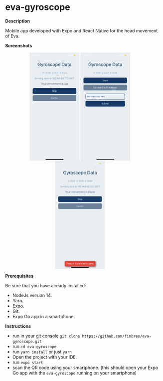 # eva-gyroscope

**Description**

Mobile app developed with Expo and React Native for the head movement of Eva.

**Screenshots**

<p align="center">
    <img src="./screenshots/img1.jpeg" alt="The app is working" width="160" style="vertical-align:middle;">
    <img src="./screenshots/img2.jpeg" alt="Setting a new IP address for eva" width="160" style="margin-right:25px; vertical-align:middle;">
    <img src="./screenshots/img3.jpeg" alt="App when error has ocurred" width="160" style="margin-right:25px; vertical-align:middle;">
</p>

**Prerequisites**

Be sure that you have already installed:
- NodeJs version 14.
- Yarn.
- Expo.
- Git.
- Expo Go app in a smartphone.

**Instructions**

- run in your git console `git clone https://github.com/fimbres/eva-gyroscope.git`
- run `cd eva-gyroscope`
- run  `yarn install` or just `yarn`
- Open the project with your IDE.
- run `expo start`
- scan the QR code using your smartphone. (this should open your Expo Go app with the `eva-gyroscope` running on your smartphone)
